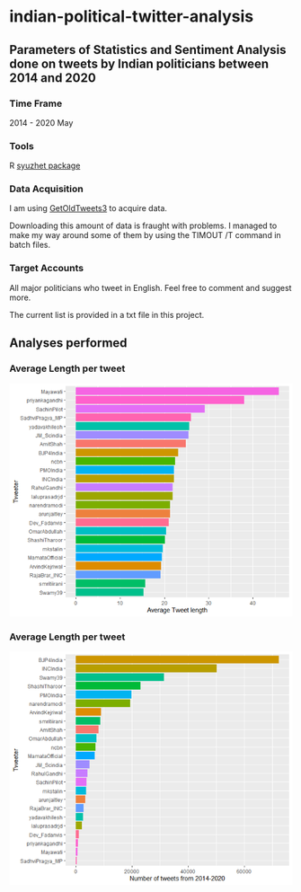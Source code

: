 # indian-political-twitter-analysis

## Parameters of Statistics and Sentiment Analysis done on tweets by Indian politicians between 2014 and 2020

### Time Frame
2014 - 2020 May

### Tools
R
[syuzhet package](https://www.red-gate.com/simple-talk/sql/bi/text-mining-and-sentiment-analysis-with-r/)


### Data Acquisition
I am using [GetOldTweets3](https://github.com/marquisvictor/Optimized-Modified-GetOldTweets3-OMGOT) to acquire data.

Downloading this amount of data is fraught with problems. I managed to make my way around some of them by using the TIMOUT /T command in batch files.

### Target Accounts
All major politicians who tweet in English.
Feel free to comment and suggest more.

The current list is provided in a txt file in this project.

## Analyses performed

### Average Length per tweet
![](avg-length-per-tweet.png)

### Average Length per tweet
![](Tweets-per-person.png)

